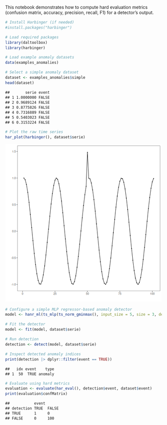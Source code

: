 This notebook demonstrates how to compute hard evaluation metrics (confusion matrix, accuracy, precision, recall, F1) for a detector’s output.


``` r
# Install Harbinger (if needed)
#install.packages("harbinger")
```


``` r
# Load required packages
library(daltoolbox)
library(harbinger) 
```


``` r
# Load example anomaly datasets
data(examples_anomalies)
```


``` r
# Select a simple anomaly dataset
dataset <- examples_anomalies$simple
head(dataset)
```

```
##       serie event
## 1 1.0000000 FALSE
## 2 0.9689124 FALSE
## 3 0.8775826 FALSE
## 4 0.7316889 FALSE
## 5 0.5403023 FALSE
## 6 0.3153224 FALSE
```


``` r
# Plot the raw time series
har_plot(harbinger(), dataset$serie)
```

![plot of chunk unnamed-chunk-5](fig/har_eval/unnamed-chunk-5-1.png)


``` r
# Configure a simple MLP regressor-based anomaly detector
model <- hanr_ml(ts_mlp(ts_norm_gminmax(), input_size = 5, size = 3, decay = 0))
```


``` r
# Fit the detector
model <- fit(model, dataset$serie)
```


``` r
# Run detection
detection <- detect(model, dataset$serie)
```


``` r
# Inspect detected anomaly indices
print(detection |> dplyr::filter(event == TRUE))
```

```
##   idx event    type
## 1  50  TRUE anomaly
```


``` r
# Evaluate using hard metrics
evaluation <- evaluate(har_eval(), detection$event, dataset$event)
print(evaluation$confMatrix)
```

```
##           event      
## detection TRUE  FALSE
## TRUE      1     0    
## FALSE     0     100
```

